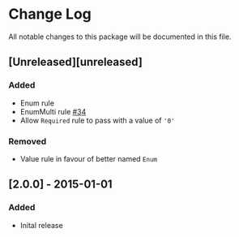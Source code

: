 # Change Log
All notable changes to this package will be documented in this file.

## [Unreleased][unreleased]
### Added
- Enum rule
- EnumMulti rule [#34](https://github.com/fuelphp/validation/issues/34)
- Allow `Required` rule to pass with a value of `'0'`

### Removed
- Value rule in favour of better named `Enum`

## [2.0.0] - 2015-01-01
### Added
- Inital release

